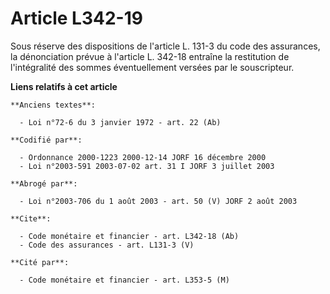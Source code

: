 # Article L342-19

Sous réserve des dispositions de l'article L. 131-3 du code des assurances, la dénonciation prévue à l'article L. 342-18
entraîne la restitution de l'intégralité des sommes éventuellement versées par le souscripteur.

**Liens relatifs à cet article**

	**Anciens textes**:

	  - Loi n°72-6 du 3 janvier 1972 - art. 22 (Ab)

	**Codifié par**:

	  - Ordonnance 2000-1223 2000-12-14 JORF 16 décembre 2000
	  - Loi n°2003-591 2003-07-02 art. 31 I JORF 3 juillet 2003

	**Abrogé par**:

	  - Loi n°2003-706 du 1 août 2003 - art. 50 (V) JORF 2 août 2003

	**Cite**:

	  - Code monétaire et financier - art. L342-18 (Ab)
	  - Code des assurances - art. L131-3 (V)

	**Cité par**:

	  - Code monétaire et financier - art. L353-5 (M)
